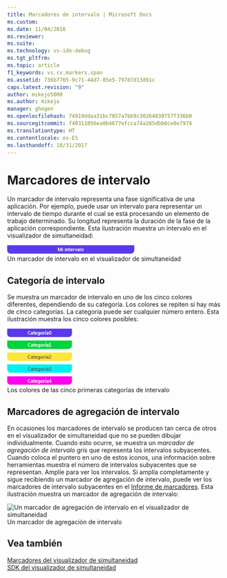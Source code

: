 ```yaml
---
title: Marcadores de intervalo | Microsoft Docs
ms.custom: 
ms.date: 11/04/2016
ms.reviewer: 
ms.suite: 
ms.technology: vs-ide-debug
ms.tgt_pltfrm: 
ms.topic: article
f1_keywords: vs.cv.markers.span
ms.assetid: 736b7765-9c71-44d7-85e5-79787d13d91c
caps.latest.revision: "9"
author: mikejo5000
ms.author: mikejo
manager: ghogen
ms.openlocfilehash: 74919ddaa31bc7857a7bb9c30264830757f336b0
ms.sourcegitcommit: f40311056ea0b4677efcca74a285dbb0ce0e7974
ms.translationtype: HT
ms.contentlocale: es-ES
ms.lasthandoff: 10/31/2017
---
```

# <a name="span-markers"></a>Marcadores de intervalo
Un marcador de intervalo representa una fase significativa de una aplicación. Por ejemplo, puede usar un intervalo para representar un intervalo de tiempo durante el cual se está procesando un elemento de trabajo determinado. Su longitud representa la duración de la fase de la aplicación correspondiente. Esta ilustración muestra un intervalo en el visualizador de simultaneidad:  
  
 ![Un marcador de intervalo en el visualizador de simultaneidad](../profiling/media/cvmarkerspan.png "CVMarkerSpan")  
Un marcador de intervalo en el visualizador de simultaneidad  
  
## <a name="span-category"></a>Categoría de intervalo  
 Se muestra un marcador de intervalo en uno de los cinco colores diferentes, dependiendo de su categoría. Los colores se repiten si hay más de cinco categorías. La categoría puede ser cualquier número entero. Esta ilustración muestra los cinco colores posibles:  
  
 ![Cinco intervalos en distintas categorías](../profiling/media/cvmarkerspancategory.png "CVMarkerSpanCategory")  
Los colores de las cinco primeras categorías de intervalo  
  
## <a name="span-aggregation-markers"></a>Marcadores de agregación de intervalo  
 En ocasiones los marcadores de intervalo se producen tan cerca de otros en el visualizador de simultaneidad que no se pueden dibujar individualmente. Cuando esto ocurre, se muestra un *marcador de agregación de intervalo* gris que representa los intervalos subyacentes. Cuando coloca el puntero en uno de estos iconos, una información sobre herramientas muestra el número de intervalos subyacentes que se representan. Amplíe para ver los intervalos. Si amplía completamente y sigue recibiendo un marcador de agregación de intervalo, puede ver los marcadores de intervalo subyacentes en el [Informe de marcadores](../profiling/markers-report.md). Esta ilustración muestra un marcador de agregación de intervalo:  
  
 ![Un marcador de agregación de intervalo en el visualizador de simultaneidad](../profiling/media/cvmarkerspanaggregate.png "CVMarkerSpanAggregate")  
Un marcador de agregación de intervalo  
  
## <a name="see-also"></a>Vea también  
 [Marcadores del visualizador de simultaneidad](../profiling/concurrency-visualizer-markers.md)   
 [SDK del visualizador de simultaneidad](../profiling/concurrency-visualizer-sdk.md)